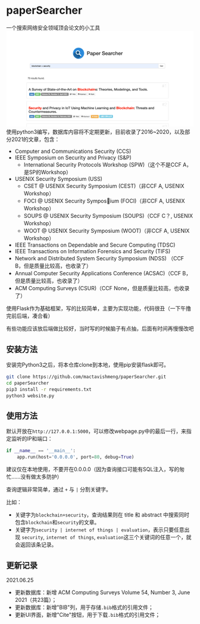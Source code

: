 # paperSearcher
一个搜索网络安全领域顶会论文的小工具
![img.png](img.png)
使用python3编写，数据库内容将不定期更新，目前收录了2016~2020，以及部分2021的文章，包含：

- Computer and Communications Security (CCS)
- IEEE Symposium on Security and Privacy (S&P)
  - International Security Protocols Workshop (SPW)（这个不是CCF A，是SP的Workshop）
- USENIX Security Symposium (USS)
  - CSET @ USENIX Security Symposium (CEST)（非CCF A, USENIX Workshop）
  - FOCI @ USENIX Security Symposium (FOCI)（非CCF A, USENIX Workshop）
  - SOUPS @ USENIX Security Symposium (SOUPS)（CCF C？, USENIX Workshop）
  - WOOT @ USENIX Security Symposium (WOOT)（非CCF A, USENIX Workshop）
- IEEE Transactions on Dependable and Secure Computing (TDSC)
- IEEE Transactions on Information Forensics and Security (TIFS)
- Network and Distributed System Security Symposium (NDSS) （CCF B，但是质量比较高，也收录了）
- Annual Computer Security Applications Conference (ACSAC)（CCF B，但是质量比较高，也收录了）
- ACM Computing Surveys (CSUR)（CCF None，但是质量比较高，也收录了）


使用Flask作为基础框架，写的比较简单，主要为实现功能，代码很丑（一下午撸完前后端，凑合看）

有些功能应该放后端做比较好，当时写的时候脑子有点抽，后面有时间再慢慢改吧

## 安装方法

安装完Python3之后，将本仓库clone到本地，使用pip安装flask即可。

```bash
git clone https://github.com/mactavishmeng/paperSearcher.git
cd paperSearcher
pip3 install -r requirements.txt
python3 website.py
```

## 使用方法

默认开放在`http://127.0.0.1:5000`，可以修改webpage.py中的最后一行，来指定监听的IP和端口：

```python
if __name__ == '__main__':
    app.run(host='0.0.0.0', port=80, debug=True)
```

建议仅在本地使用，不要开在0.0.0.0（因为查询接口可能有SQL注入，写的匆忙……没有做太多防护）

查询逻辑非常简单，通过 `+` 与 `|` 分割关键字。

比如：

- 关键字为`blockchain+security`，查询结果则在 title 和 abstract 中搜索同时包含`blockchain`和`security`的文章。
- 关键字为`security | internet of things | evaluation`，表示只要任意出现 `security`, `internet of things`, `evaluation`这三个关键词的任意一个，就会返回该条记录。

## 更新记录

2021.06.25

- 更新数据库：新增 ACM Computing Surveys Volume 54, Number 3, June 2021（共23篇）；
- 更新数据库：新增"BIB"列，用于存储`.bib`格式的引用文件；
- 更新UI界面，新增"Cite"按钮，用于下载`.bib`格式的引用文件；
